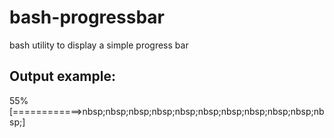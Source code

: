 # bash-progressbar
bash utility to display a simple progress bar


## Output example:
55%[============>nbsp;nbsp;nbsp;nbsp;nbsp;nbsp;nbsp;nbsp;nbsp;nbsp;nbsp;]
